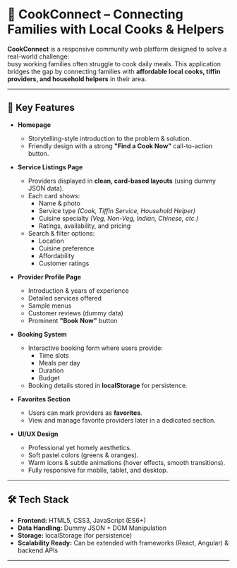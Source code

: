 # 🍲 CookConnect – Connecting Families with Local Cooks & Helpers

**CookConnect** is a responsive community web platform designed to solve a real-world challenge:  
busy working families often struggle to cook daily meals. This application bridges the gap by connecting families with **affordable local cooks, tiffin providers, and household helpers** in their area.

---

## 🌟 Key Features

- **Homepage**
  - Storytelling-style introduction to the problem & solution.
  - Friendly design with a strong **"Find a Cook Now"** call-to-action button.

- **Service Listings Page**
  - Providers displayed in **clean, card-based layouts** (using dummy JSON data).
  - Each card shows:
    - Name & photo  
    - Service type *(Cook, Tiffin Service, Household Helper)*  
    - Cuisine specialty *(Veg, Non-Veg, Indian, Chinese, etc.)*  
    - Ratings, availability, and pricing  
  - Search & filter options:
    - Location  
    - Cuisine preference  
    - Affordability  
    - Customer ratings  

- **Provider Profile Page**
  - Introduction & years of experience  
  - Detailed services offered  
  - Sample menus  
  - Customer reviews (dummy data)  
  - Prominent **"Book Now"** button  

- **Booking System**
  - Interactive booking form where users provide:
    - Time slots  
    - Meals per day  
    - Duration  
    - Budget  
  - Booking details stored in **localStorage** for persistence.

- **Favorites Section**
  - Users can mark providers as **favorites**.  
  - View and manage favorite providers later in a dedicated section.  

- **UI/UX Design**
  - Professional yet homely aesthetics.  
  - Soft pastel colors (greens & oranges).  
  - Warm icons & subtle animations (hover effects, smooth transitions).  
  - Fully responsive for mobile, tablet, and desktop.  

---

## 🛠 Tech Stack

- **Frontend:** HTML5, CSS3, JavaScript (ES6+)
- **Data Handling:** Dummy JSON + DOM Manipulation
- **Storage:** localStorage (for persistence)
- **Scalability Ready:** Can be extended with frameworks (React, Angular) & backend APIs

---


